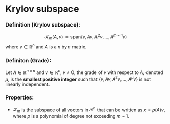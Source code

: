 # Krylov subspace
### Definition (Krylov subspace):
$$\mathcal{K}_m(A,v) \coloneqq \text{span}\left\{v, Av, A^2v, \dots, A^{m-1}v \right\}$$ where $v \in\mathbb{R}^n$ and $A$ is a $n$ by $n$ matrix. 
### Definiton (Grade):
Let $A\in \mathbb{R}^{n\times n}$ and $v\in \mathbb{R}^n$, $v\neq 0$, the grade of $v$ with respect to $A$, denoted $\mu$, is the **smallest positive integer** such that $\left\{v, Av, A^2v, \dots, A^{\mu}v \right\}$ is not linearly independent. 
### Properties:
- $\mathcal{K}_m$ is the subspace of all vectors in $\mathcal{R}^n$ that can be written as $x=p(A)v$, where $p$ is a polynomial of degree not exceeding $m-1$.
